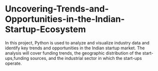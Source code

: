# Uncovering-Trends-and-Opportunities-in-the-Indian-Startup-Ecosystem
In this project, Python is used to analyze and visualize industry data and  identify key trends and opportunities in the Indian startup market.  The analysis will cover funding trends, the geographic distribution of  the start-ups,funding sources, and the industrial sector in which the start-ups operate.
